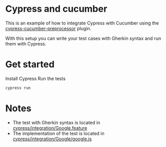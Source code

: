 # Cypress and cucumber

This is an example of how to integrate Cypress with Cucumber using the [cypress-cucumber-preprocessor](https://github.com/badeball/cypress-cucumber-preprocessor) 
plugin.

With this setup you can write your test cases with Gherkin syntax and run them with Cypress.

# Get started

Install Cypress
Run the tests
```bash
cypress run
```

# Notes
- The test with Gherkin syntax is located in [cypress/integration/Google.feature](cypress/integration/Google.feature)
- The implementation of the test is located in [cypress/integration/Google/google.js](cypress/integration/Google/google.js)
